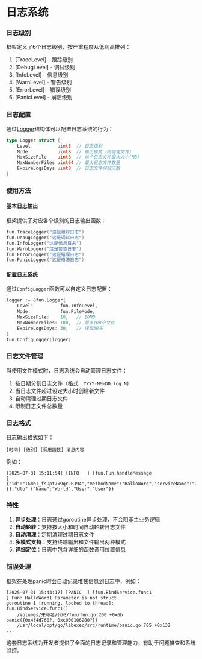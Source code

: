 # 日志系统



### 日志级别

框架定义了6个日志级别，按严重程度从低到高排列：

1. [TraceLevel] - 跟踪级别
2. [DebugLevel] - 调试级别
3. [InfoLevel]  - 信息级别
4. [WarnLevel]  - 警告级别
5. [ErrorLevel] - 错误级别
6. [PanicLevel] - 崩溃级别

### 日志配置

通过[Logger](file:///Volumes/未命名/代码/fun/logger.go#L27-L33)结构体可以配置日志系统的行为：

```go
type Logger struct {
    Level          uint8  // 日志级别
    Mode           uint8  // 输出模式（终端或文件）
    MaxSizeFile    uint8  // 单个日志文件最大大小(MB)
    MaxNumberFiles uint64 // 最大日志文件数量
    ExpireLogsDays uint8  // 日志文件保留天数
}
```


### 使用方法

#### 基本日志输出

框架提供了对应各个级别的日志输出函数：

```go
fun.TraceLogger("这是跟踪日志")
fun.DebugLogger("这是调试日志")
fun.InfoLogger("这是信息日志")
fun.WarnLogger("这是警告日志")
fun.ErrorLogger("这是错误日志")
fun.PanicLogger("这是崩溃日志")
```


#### 配置日志系统

通过`ConfigLogger`函数可以自定义日志配置：

```go
logger := &fun.Logger{
    Level:          fun.InfoLevel,
    Mode:           fun.FileMode,
    MaxSizeFile:    10,   // 10MB
    MaxNumberFiles: 100,  // 最多100个文件
    ExpireLogsDays: 30,   // 保留30天
}
fun.ConfigLogger(logger)
```


### 日志文件管理

当使用文件模式时，日志系统会自动管理日志文件：

1. 按日期分割日志文件（格式：`YYYY-MM-DD.log.N`）
2. 当日志文件超过设定大小时创建新文件
3. 自动清理过期日志文件
4. 限制日志文件总数量

### 日志格式

日志输出格式如下：
```
[时间] [级别] [调用函数] 消息内容
```


例如：
```
[2025-07-31 15:11:54] [INFO   ] [fun.Fun.handleMessage                   ] {"id":"TGmbI_fsDpt7x9qrJEJ94","methodName":"HalloWord","serviceName":"UserService","type":0,"state":{},"dto":{"Name":"World","User":"User"}}
```


### 特性

1. **异步处理**：日志通过goroutine异步处理，不会阻塞主业务逻辑
2. **自动轮转**：支持按大小和时间自动轮转日志文件
3. **自动清理**：定期清理过期日志文件
4. **多模式支持**：支持终端输出和文件输出两种模式
5. **详细定位**：日志中包含详细的函数调用位置信息

### 错误处理

框架在处理panic时会自动记录堆栈信息到日志中，例如：

```
[2025-07-31 15:44:17] [PANIC  ] [fun.BindService.func1                   ] Fun: HalloWord1 Parameter is not struct
goroutine 1 [running, locked to thread]:
fun.BindService.func1()
	/Volumes/未命名/代码/fun/fun.go:200 +0x6b
panic({0x4f4d760?, 0xc000106280?})
	/usr/local/opt/go/libexec/src/runtime/panic.go:785 +0x132
...
```


这套日志系统为开发者提供了全面的日志记录和管理能力，有助于问题排查和系统监控。
